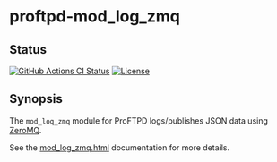 proftpd-mod_log_zmq
===================

Status
------
[![GitHub Actions CI Status](https://github.com/Castaglia/proftpd-mod_log_zmq/actions/workflows/ci.yml/badge.svg?branch=master)](https://github.com/Castaglia/proftpd-mod_log_zmq/actions/workflows/ci.yml)
[![License](https://img.shields.io/badge/license-GPL-brightgreen.svg)](https://img.shields.io/badge/license-GPL-brightgreen.svg)

Synopsis
--------
The `mod_loq_zmq` module for ProFTPD logs/publishes JSON data using [ZeroMQ](https://github.com/zeromq/libzmq).

See the [mod_log_zmq.html](https://htmlpreview.github.io/?https://github.com/Castaglia/proftpd-mod_log_zmq/blob/master/mod_log_zmq.html) documentation for more details.
